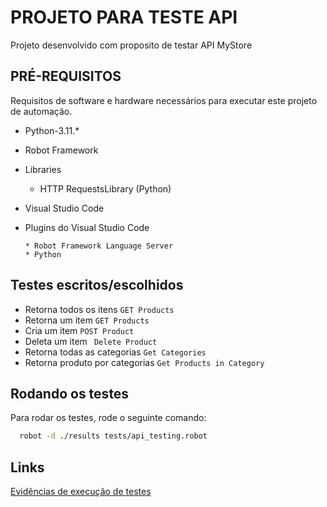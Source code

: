 
# PROJETO PARA TESTE API

Projeto desenvolvido com proposito de testar API MyStore


## PRÉ-REQUISITOS

Requisitos de software e hardware necessários para executar este projeto de automação.

*   Python-3.11.*
*   Robot Framework
* Libraries
  * HTTP RequestsLibrary (Python)

*   Visual Studio Code
*   Plugins do Visual Studio Code
        
        * Robot Framework Language Server
        * Python
    
## Testes escritos/escolhidos

- Retorna todos os itens    ```GET Products```
- Retorna um item   ```GET Products```
- Cria um item    ```POST Product```
- Deleta um item    ```  Delete Product ```
- Retorna todas as categorias   ``` Get Categories ```
- Retorna produto por categorias  ``` Get Products in Category ```
 
## Rodando os testes

Para rodar os testes, rode o seguinte comando:

```bash
  robot -d ./results tests/api_testing.robot
```


## Links

[Evidências de execução de testes](https://drive.google.com/drive/folders/13dWxFoqmVFFxmo0L20KlqLamHpACdsSZ?usp=sharing)

